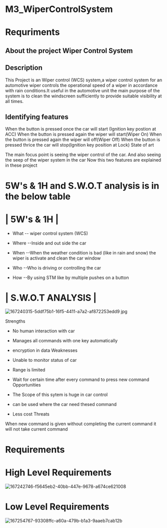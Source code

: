 # M3_WiperControlSystem
# Requriments

## About the project Wiper Control System

## Description

This Project is an Wiper control (WCS) system,a wiper control system for an automotive wiper controls the operational speed of a wiper in accordance with rain conditions.It useful in the automotive unit the main purpose of the system is to clean the windscreen sufficiently to provide suitable visibility at all times.

## Identifying features

When the button is pressed once the car will start (Ignition key postion at ACC)
When the button is pressed again the wiper will start(Wiper On)
When the button is pressed again the wiper will off(Wiper Off)
When the button is pressed thrice the car will stop(Ignition key position at Lock)
State of art

The main focus point is seeing the wiper control of the car.
And also seeing the seep of the wiper system in the car
Now this two features are explained in these project

# 5W's & 1H and S.W.O.T analysis is in the below table

# | 5W's & 1H |

* What
-- wiper control system (WCS)

* Where 
--Inside and out side the car

* When
--When the weather condition is bad (like in rain and snow) the wiper is activate and clean the car window

* Who
--Who is driving or controlling the car

* How
--By using STM like by multiple pushes on a button

# | S.W.O.T ANALYSIS |
![167240315-5ddf75b1-16f5-4411-a7a2-af872253edd9 jpg](https://user-images.githubusercontent.com/101493917/168131627-d7a46e8e-c9ec-4c09-96cc-d3fcd6769268.png)


Strengths

 * No human interaction with car

 * Manages all commands with one key automatically

 * encryption in data Weaknesses

 * Unable to monitor status of car

 * Range is limited

 * Wait for certain time after every command to press new command Opportunities

 * The Scope of this sytem is huge in car control

 * can be used where the car need thesed command

 * Less cost Threats

  When new command is given without completing the current command it will not take current command

# Requirements

# High Level Requirements

![167242746-f5645eb2-40bb-447e-9678-a674ce621008](https://user-images.githubusercontent.com/101493917/168131377-b45ef252-d425-41c9-811c-4860bbdf40a4.jpg)


# Low Level Requirements
![167254767-93308ffc-a60a-479b-b1a3-9aaeb7cab12b](https://user-images.githubusercontent.com/101493917/168131396-3326120c-69b6-435a-8948-1abd53683cef.jpg)

